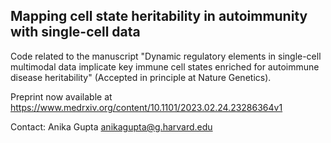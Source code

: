 ## Mapping cell state heritability in autoimmunity with single-cell data

Code related to the manuscript "Dynamic regulatory elements in single-cell multimodal data implicate key immune cell states enriched for autoimmune disease heritability" (Accepted in principle at Nature Genetics).

Preprint now available at https://www.medrxiv.org/content/10.1101/2023.02.24.23286364v1

Contact: Anika Gupta anikagupta@g.harvard.edu
